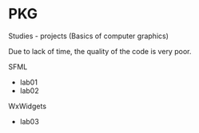 # PKG
Studies - projects (Basics of computer graphics)

Due to lack of time, the quality of the code is very poor.

SFML
 - lab01
 - lab02

WxWidgets
 - lab03
